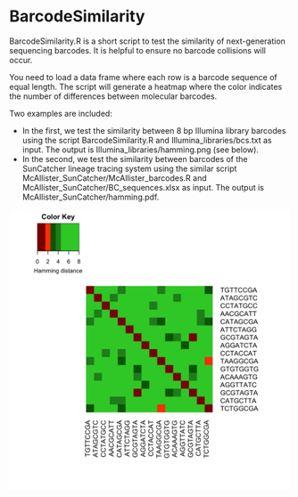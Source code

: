 # BarcodeSimilarity

BarcodeSimilarity.R is a short script to test the similarity of next-generation sequencing barcodes. It is helpful to ensure no barcode collisions will occur.

You need to load a data frame where each row is a barcode sequence of equal length. The script will generate a heatmap where the color indicates the number of differences between molecular barcodes.

Two examples are included:
* In the first, we test the similarity between 8 bp Illumina library barcodes using the script BarcodeSimilarity.R and Illumina_libraries/bcs.txt as input. The output is Illumina_libraries/hamming.png (see below).
* In the second, we test the similarity between barcodes of the SunCatcher lineage tracing system using the similar script McAllister_SunCatcher/McAllister_barcodes.R and McAllister_SunCatcher/BC_sequences.xlsx as input. The output is McAllister_SunCatcher/hamming.pdf.

![Alt text](Illumina_libraries/hamming.png)
